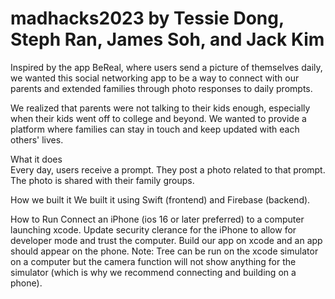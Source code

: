 # madhacks2023 by Tessie Dong, Steph Ran, James Soh, and Jack Kim

Inspired by the app BeReal, where users send a picture of themselves daily, we wanted this social networking app to be a way to connect with our parents and extended families through photo responses to daily prompts.

We realized that parents were not talking to their kids enough, especially when their kids went off to college and beyond. We wanted to provide a platform where families can stay in touch and keep updated with each others' lives.

What it does   
Every day, users receive a prompt. They post a photo related to that prompt. The photo is shared with their family groups.

How we built it
We built it using Swift (frontend) and Firebase (backend).

How to Run
Connect an iPhone (ios 16 or later preferred) to a computer launching xcode. Update security clerance for the iPhone to allow for developer mode and trust the computer. Build our app on xcode and an app should appear on the phone. 
Note: Tree can be run on the xcode simulator on a computer but the camera function will not show anything for the simulator (which is why we recommend connecting and building on a phone). 

